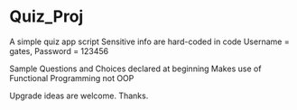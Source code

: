 # Quiz_Proj
A simple quiz app script
Sensitive info are hard-coded in code
Username = gates, Password = 123456

Sample Questions and Choices declared at beginning
Makes use of Functional Programming not OOP

Upgrade ideas are welcome. Thanks.
